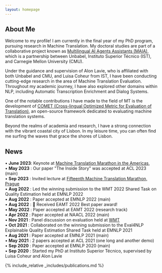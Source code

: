 ```yaml
---
layout: homepage
---
```


## About Me

Welcome to my profile! I am currently in the final year of my PhD program, pursuing research in Machine Translation. My doctoral studies are part of a collaborative project known as [Multilingual AI Agents Assistants (MAIA)](https://www.cmuportugal.org/large-scale-collaborative-research-projects/maia/), which is a partnership between Unbabel, Instituto Superior Técnico (IST), and Carnegie Mellon University (CMU).

Under the guidance and supervision of Alon Lavie, who is affiliated with both Unbabel and CMU, and Luisa Coheur from IST, I have been conducting cutting-edge research in the area of Machine Translation Evaluation. Throughout my academic journey, I have also explored other domains within NLP, including Automatic Transcription Enrichment and Dialog Systems.

One of the notable contributions I have made to the field of MT is the development of [COMET (Cross-lingual Optimized Metric for Evaluation of Translation)](https://github.com/Unbabel/COMET), an open-source framework dedicated to evaluating machine translation systems.

Beyond the realms of academia and research, I have a strong connection with the vibrant coastal city of Lisbon. In my leisure time, you can often find me surfing the waves that grace the shores of Lisbon.

## News
• **June 2023**: Keynote at [Machine Translation Marathon in the Americas](https://mtma23.github.io/program.html),   <br />
• **May 2023** : Our paper "The Inside Story" was accepted at ACL 2023 (main) <br />
• **Sep 2023** : Invited lecture at [Fifteenth Machine Translation Marathon, Prague](https://ufal.mff.cuni.cz/mtm22/programme.html) <br />
• **Aug 2022** : Led the winning submission to the WMT 2022 Shared Task on Quality Estimation held at EMNLP 2022 <br />
• **Aug 2022** : Paper accepted at EMNLP 2022 (main) <br />
• **Aug 2022** : 🎉 Received EAMT 2022 Best paper award! <br />
• **May 2022** : Paper accepted at EAMT 2022 (research track) <br />
• **Apr 2022** : Paper accepted at NAACL 2022 (main) <br />
• **Nov 2021** : Panel discussion on evaluation held at [WMT](https://www.statmt.org/wmt21/program.html) <br />
• **Oct 2021** : Collaborated on the winning submission to the Eval4NLP Explainable Quality Estimation Shared Task held at EMNLP 2021 <br />
• **Aug 2021** : Paper accepted at EMNLP 2021 (main) <br />
• **May 2021** : 2 papers accepted at ACL 2021 (one long and another demo) <br />
• **Sep 2020** : Paper accepted at EMNLP 2020 (main) <br />
• **Sep 2020** : Started my PhD at Instituto Superior Técnico, supervised by Luisa Coheur and Alon Lavie <br />

{% include_relative _includes/publications.md %}

